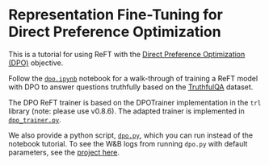 # Representation Fine-Tuning for Direct Preference Optimization

This is a tutorial for using ReFT with the [Direct Preference Optimization (DPO)](https://arxiv.org/abs/2305.18290) objective. 

Follow the [`dpo.ipynb`](dpo.ipynb) notebook for a walk-through of training a ReFT model with DPO to answer questions truthfully based on the [TruthfulQA](https://arxiv.org/abs/2109.07958) dataset.

The DPO ReFT trainer is based on the DPOTrainer implementation in the `trl` library (note: please use v0.8.6). The adapted trainer is implemented in [`dpo_trainer.py`](dpo_trainer.py).

We also provide a python script, [`dpo.py`](dpo.py), which you can run instead of the notebook tutorial. To see the W&B logs from running `dpo.py` with default parameters, see the [project here](https://wandb.ai/amirzur1212/reft_dpo/workspace).